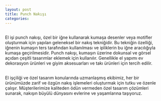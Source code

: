 ```yaml
---
layout: post
title: Punch Nakışı
categories:
---
```


<div class="message">
<br>El işi punch nakışı, özel bir iğne kullanarak kumaşa desenler veya motifler oluşturmak için yapılan geleneksel bir nakış tekniğidir. Bu tekniğin özelliği, iğnenin kumaşın ters tarafından kullanılması ve ipliklerin bu iğne aracılığıyla kumaşa geçirilmesidir. Punch nakışı, kumaşın üzerine dokunsal ve görsel açıdan çeşitli tasarımlar eklemek için kullanılır. Genellikle el yapımı ev dekorasyon ürünleri ve giyim aksesuarları ve takı ürünleri için tercih edilir.<br>

<br>El işçiliği ve özel tasarım konularında uzmanlaşmış ekibimiz, her bir ürünümüzde zarif ve özgün nakış işlemeleri oluşturmak için tutku ve özenle çalışır. Müşterilerimize kaliteden ödün vermeden özel tasarım çözümleri sunarak, nakışın büyülü dünyasını evlerine ve yaşamlarına taşıyoruz.<br>

</div>
